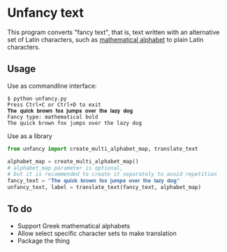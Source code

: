 <!--
SPDX-FileCopyrightText: 2023 Ngô Ngọc Đức Huy <huyngo@disroot.org>

SPDX-License-Identifier: MPL-2.0
-->

# Unfancy text

This program converts "fancy text", that is, text written with an alternative
set of Latin characters, such as [mathematical alphabet][math-alpha] to plain
Latin characters.

## Usage

Use as commandline interface:

```
$ python unfancy.py
Press Ctrl+C or Ctrl+D to exit
𝐓𝐡𝐞 𝐪𝐮𝐢𝐜𝐤 𝐛𝐫𝐨𝐰𝐧 𝐟𝐨𝐱 𝐣𝐮𝐦𝐩𝐬 𝐨𝐯𝐞𝐫 𝐭𝐡𝐞 𝐥𝐚𝐳𝐲 𝐝𝐨𝐠
Fancy type: mathematical bold
The quick brown fox jumps over the lazy dog
```

Use as a library

```python
from unfancy import create_multi_alphabet_map, translate_text

alphabet_map = create_multi_alphabet_map()
# alphabet_map parameter is optional,
# but it is recommended to create it separately to avoid repetition
fancy_text = "𝐓𝐡𝐞 𝐪𝐮𝐢𝐜𝐤 𝐛𝐫𝐨𝐰𝐧 𝐟𝐨𝐱 𝐣𝐮𝐦𝐩𝐬 𝐨𝐯𝐞𝐫 𝐭𝐡𝐞 𝐥𝐚𝐳𝐲 𝐝𝐨𝐠"
unfancy_text, label = translate_text(fancy_text, alphabet_map)
```

## To do

- Support Greek mathematical alphabets
- Allow select specific character sets to make translation
- Package the thing

[math-alpha]: https://en.wikipedia.org/wiki/Mathematical_Alphanumeric_Symbols
